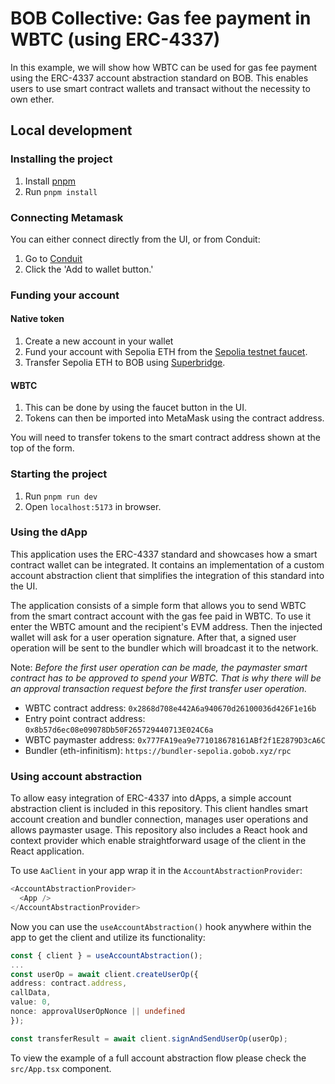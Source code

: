# BOB Collective: Gas fee payment in WBTC (using ERC-4337)

In this example, we will show how WBTC can be used for gas fee payment using the ERC-4337 account abstraction standard on BOB. This enables users to use smart contract wallets and transact without the necessity to own ether.

## Local development

### Installing the project

1. Install [pnpm](https://pnpm.io/installation)
2. Run `pnpm install`

### Connecting Metamask

You can either connect directly from the UI, or from Conduit:

1. Go to [Conduit](https://app.conduit.xyz/published/view/puff-bob-jznbxtoq7h)
2. Click the 'Add to wallet button.'

### Funding your account

#### Native token

1. Create a new account in your wallet
2. Fund your account with Sepolia ETH from the [Sepolia testnet faucet](https://faucetlink.to/sepolia).
3. Transfer Sepolia ETH to BOB using [Superbridge](https://puff-bob-jznbxtoq7h.testnets.superbridge.app/).

#### WBTC

1. This can be done by using the faucet button in the UI.
2. Tokens can then be imported into MetaMask using the contract address.

You will need to transfer tokens to the smart contract address shown at the top of the form.

### Starting the project

1. Run `pnpm run dev`
2. Open `localhost:5173` in browser.

### Using the dApp

This application uses the ERC-4337 standard and showcases how a smart contract wallet can be integrated. It contains an implementation of a custom account abstraction client that simplifies the integration of this standard into the UI.

The application consists of a simple form that allows you to send WBTC from the smart contract account with the gas fee paid in WBTC. To use it enter the WBTC amount and the recipient's EVM address. Then the injected wallet will ask for a user operation signature. After that, a signed user operation will be sent to the bundler which will broadcast it to the network.

Note: _Before the first user operation can be made, the paymaster smart contract has to be approved to spend your WBTC. That is why there will be an approval transaction request before the first transfer user operation._

- WBTC contract address: `0x2868d708e442A6a940670d26100036d426F1e16b`
- Entry point contract address: `0x8b57d6ec08e09078Db50F265729440713E024C6a`
- WBTC paymaster address: `0x777FA19ea9e771018678161ABf2f1E2879D3cA6C`
- Bundler (eth-infinitism): `https://bundler-sepolia.gobob.xyz/rpc`

### Using account abstraction

To allow easy integration of ERC-4337 into dApps, a simple account abstraction client is included in this repository. This client handles smart account creation and bundler connection, manages user operations and allows paymaster usage. This repository also includes a React hook and context provider which enable straightforward usage of the client in the React application.

To use `AaClient` in your app wrap it in the `AccountAbstractionProvider`:

```typescript
<AccountAbstractionProvider>
  <App />
</AccountAbstractionProvider>
```

Now you can use the `useAccountAbstraction()` hook anywhere within the app to get the client and utilize its functionality:

```typescript
const { client } = useAccountAbstraction();
...
const userOp = await client.createUserOp({
address: contract.address,
callData,
value: 0,
nonce: approvalUserOpNonce || undefined
});

const transferResult = await client.signAndSendUserOp(userOp);


```

To view the example of a full account abstraction flow please check the `src/App.tsx` component.
